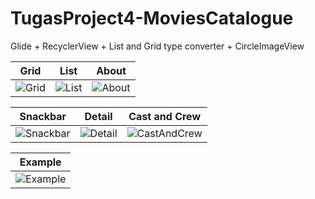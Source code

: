 # TugasProject4-MoviesCatalogue
Glide + RecyclerView + List and Grid type converter + CircleImageView

| Grid | List | About |
| ---- | ---- | ----- |
| ![Grid](/Grid.jpg) | ![List](/List.jpg) | ![About](/About.jpg) |

| Snackbar | Detail | Cast and Crew |
| -------- | ------ | ------------- |
| ![Snackbar](/SnackBar.jpg) | ![Detail](/Detail.jpg) | ![CastAndCrew](/CastAndCrew.jpg) |

| Example |
| ------- |
| ![Example](/Example.gif) |
